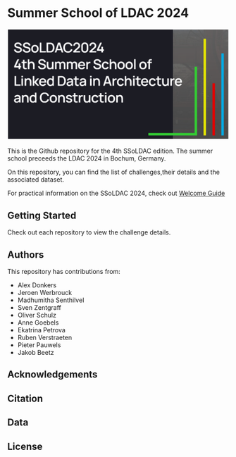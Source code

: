 # Summer School of LDAC 2024

![ldac.PNG](/images/ldac.PNG)

This is the Github repository for the 4th SSoLDAC edition. The summer school preceeds the LDAC 2024 in Bochum, Germany.

On this repository, you can find the list of challenges,their details and the associated dataset. 

For practical information on the SSoLDAC 2024, check out [Welcome Guide](https://github.com/SSoLDAC2024/Lectures/blob/main/Welcome_LDAC2024.pdf)

## Getting Started
Check out each repository to view the challenge details. 

## Authors
This repository has contributions from:
- Alex Donkers
- Jeroen Werbrouck
- Madhumitha Senthilvel
- Sven Zentgraff
- Oliver Schulz
- Anne Goebels
- Ekatrina Petrova
- Ruben Verstraeten
- Pieter Pauwels
- Jakob Beetz

## Acknowledgements

## Citation

## Data

## License

